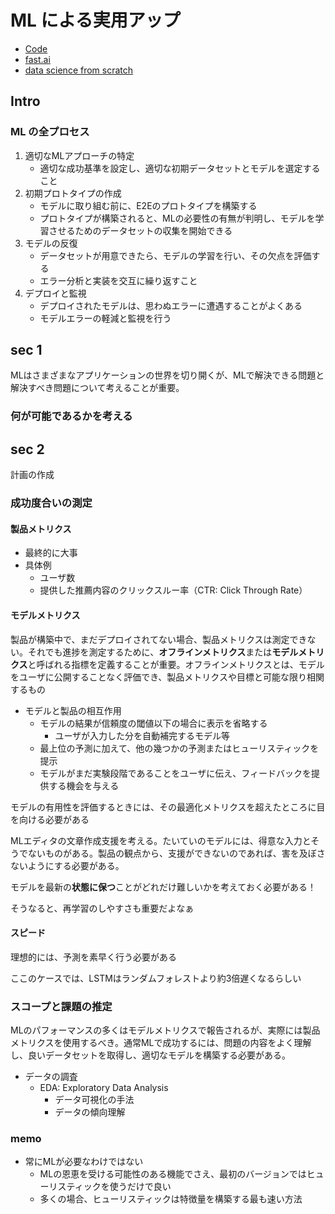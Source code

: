 # ML による実用アップ
- [Code](https://github.com/hundredblocks/ml-powered-applications)
- [fast.ai](https://www.fast.ai/)
- [data science from scratch](http://math.ecnu.edu.cn/~lfzhou/seminar/[Joel_Grus]_Data_Science_from_Scratch_First_Princ.pdf)

## Intro

### ML の全プロセス
1. 適切なMLアプローチの特定
    * 適切な成功基準を設定し、適切な初期データセットとモデルを選定すること
2. 初期プロトタイプの作成
    * モデルに取り組む前に、E2Eのプロトタイプを構築する
    * プロトタイプが構築されると、MLの必要性の有無が判明し、モデルを学習させるためのデータセットの収集を開始できる
3. モデルの反復
    * データセットが用意できたら、モデルの学習を行い、その欠点を評価する
    * エラー分析と実装を交互に繰り返すこと
4. デプロイと監視
    * デプロイされたモデルは、思わぬエラーに遭遇することがよくある
    * モデルエラーの軽減と監視を行う

## sec 1
MLはさまざまなアプリケーションの世界を切り開くが、MLで解決できる問題と解決すべき問題について考えることが重要。

### 何が可能であるかを考える


## sec 2
計画の作成

### 成功度合いの測定

#### 製品メトリクス
- 最終的に大事
- 具体例
    - ユーザ数
    - 提供した推薦内容のクリックスルー率（CTR: Click Through Rate）

#### モデルメトリクス
製品が構築中で、まだデプロイされてない場合、製品メトリクスは測定できない。それでも進捗を測定するために、**オフラインメトリクス**または**モデルメトリクス**と呼ばれる指標を定義することが重要。オフラインメトリクスとは、モデルをユーザに公開することなく評価でき、製品メトリクスや目標と可能な限り相関するもの

- モデルと製品の相互作用
    - モデルの結果が信頼度の閾値以下の場合に表示を省略する
        - ユーザが入力した分を自動補完するモデル等
    - 最上位の予測に加えて、他の幾つかの予測またはヒューリスティックを提示
    - モデルがまだ実験段階であることをユーザに伝え、フィードバックを提供する機会を与える

モデルの有用性を評価するときには、その最適化メトリクスを超えたところに目を向ける必要がある

MLエディタの文章作成支援を考える。たいていのモデルには、得意な入力とそうでないものがある。製品の観点から、支援ができないのであれば、害を及ぼさないようにする必要がある。

モデルを最新の**状態に保つ**ことがどれだけ難しいかを考えておく必要がある！

そうなると、再学習のしやすさも重要だよなぁ

#### スピード
理想的には、予測を素早く行う必要がある

ここのケースでは、LSTMはランダムフォレストより約3倍遅くなるらしい


### スコープと課題の推定
MLのパフォーマンスの多くはモデルメトリクスで報告されるが、実際には製品メトリクスを使用するべき。通常MLで成功するには、問題の内容をよく理解し、良いデータセットを取得し、適切なモデルを構築する必要がある。

- データの調査
    - EDA: Exploratory Data Analysis
        - データ可視化の手法
        - データの傾向理解


### memo
- 常にMLが必要なわけではない
    - MLの恩恵を受ける可能性のある機能でさえ、最初のバージョンではヒューリスティックを使うだけで良い
    - 多くの場合、ヒューリスティックは特徴量を構築する最も速い方法
